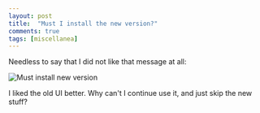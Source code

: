 ```yaml
---
layout: post
title:  "Must I install the new version?"
comments: true
tags: [miscellanea]
---
```



Needless to say that I did not like that message at all:

![Must install new version](http://kenegozi.com/blog/uploaded/windowslivewriter/mustiinstallthenewversion_1242c/c419eb4b-2729-4311-a756-3290cae8e798.png)

I liked the old UI better. Why can't I continue use it, and just skip the new stuff?

